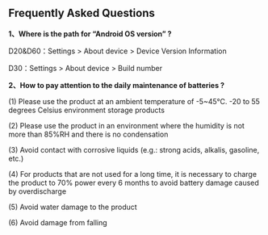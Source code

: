 ## Frequently Asked Questions

**1、Where is the path for “Android OS version” ?**

D20&D60：Settings > About device > Device Version Information

D30：Settings > About device > Build number

**2、How to pay attention to the daily maintenance of batteries ?**

(1) Please use the product at an ambient temperature of -5~45℃. -20 to 55 degrees Celsius environment storage products

(2) Please use the product in an environment where the humidity is not more than 85%RH and there is no condensation

(3) Avoid contact with corrosive liquids (e.g.: strong acids, alkalis, gasoline, etc.)

(4) For products that are not used for a long time, it is necessary to charge the product to 70% power every 6 months to avoid battery damage caused by 
overdischarge

(5) Avoid water damage to the product

(6) Avoid damage from falling
